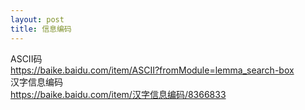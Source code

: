 ```yaml
---
layout: post
title: 信息编码
---
```

ASCII码<br>
<a href="https://baike.baidu.com/item/ASCII?fromModule=lemma_search-box" target="_blank">https://baike.baidu.com/item/ASCII?fromModule=lemma_search-box</a><br>
汉字信息编码<br>
<a href="https://baike.baidu.com/item/汉字信息编码/8366833" target="_blank">https://baike.baidu.com/item/汉字信息编码/8366833</a><br>
